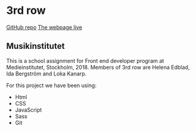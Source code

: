 3rd row 
===========

[GitHub repo](https://github.com/lokakanarp/3rd_row_musikinstitutet/tree/controllerfeature)
[The webpage live](https://lokakanarp.github.io/3rd_row_musikinstitutet/)
 
Musikinstitutet
-------------------------------- 
This is a school assignment for Front end developer program at Medieinstitutet, Stockholm, 2018.
Members of 3rd row are Helena Edblad, Ida Bergström and Loka Kanarp.

For this project we have been using:
* Html
* CSS
* JavaScript
* Sass
* Git
